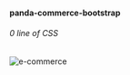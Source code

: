 ﻿#### panda-commerce-bootstrap
 ###### 0 line of CSS
 
![e-commerce](https://user-images.githubusercontent.com/62027988/157850110-288a7245-2b9f-4205-9c4f-4ca9ffbb7672.png)
